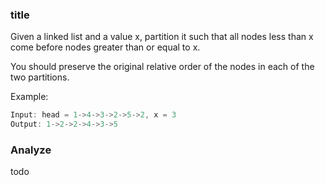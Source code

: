 ### title

Given a linked list and a value x, partition it such that all nodes less than x come before nodes greater than or equal to x.

You should preserve the original relative order of the nodes in each of the two partitions.

Example:

```js
Input: head = 1->4->3->2->5->2, x = 3
Output: 1->2->2->4->3->5
```

### Analyze

todo
